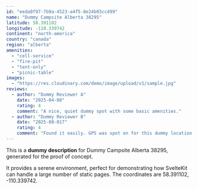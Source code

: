 ```yaml
---
id: "eeda8f97-7b9a-4523-a4f5-8e24b03cc499"
name: "Dummy Campsite Alberta 38295"
latitude: 58.391102
longitude: -110.339742
continent: "north-america"
country: "canada"
region: "alberta"
amenities:
  - "cell-service"
  - "fire-pit"
  - "tent-only"
  - "picnic-table"
images:
  - "https://res.cloudinary.com/demo/image/upload/v1/sample.jpg"
reviews:
  - author: "Dummy Reviewer A"
    date: "2025-04-08"
    rating: 4
    comment: "A nice, quiet dummy spot with some basic amenities."
  - author: "Dummy Reviewer B"
    date: "2025-08-017"
    rating: 4
    comment: "Found it easily. GPS was spot on for this dummy location."
---
```


This is a **dummy description** for Dummy Campsite Alberta 38295, generated for the proof of concept.

It provides a serene environment, perfect for demonstrating how SvelteKit can handle a large number of static pages. The coordinates are 58.391102, -110.339742.
